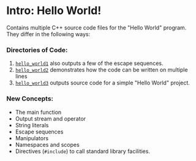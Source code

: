 # Intro: Hello World!

Contains multiple C++ source code files for the "Hello World" program. They differ in the following ways:

### Directories of Code:
1) [`hello_world1`](hello_world1/main.cpp) also outputs a few of the escape sequences. 
2) [`hello_world2`](hello_world2/main.cpp) demonstrates how the code can be written on multiple lines
3) [`hello_world3`](hello_world3/main.cpp) outputs source code for a simple "Hello World" project.

### New Concepts:
* The main function
* Output stream and operator
* String literals
* Escape sequences
* Manipulators
* Namespaces and scopes
* Directives (`#include`) to call standard library facilities.
